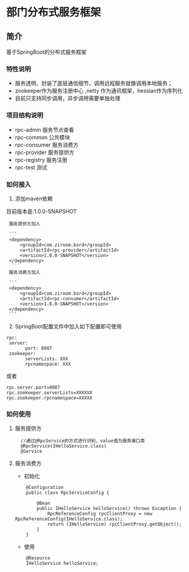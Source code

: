 # 部门分布式服务框架
## 简介
基于SpringBoot的分布式服务框架
### 特性说明
- 服务透明，封装了底层通信细节，调用远程服务就像调用本地服务；
- zookeeper作为服务注册中心 ,netty 作为通讯框架，hessian作为序列化
- 目前只支持同步调用，异步调用需要单独处理
### 项目结构说明
- rpc-admin 服务节点查看
- rpc-common 公共模块
- rpc-consumer 服务消费方
- rpc-provider 服务提供方
- rpc-registry 服务注册
- rpc-test 测试

### 如何接入
1. 添加maven依赖

目前版本是:1.0.0-SNAPSHOT

     服务提供方加入

     ```
     <dependency>
         <groupId>com.ziroom.bsrd</groupId>
         <artifactId>rpc-provider</artifactId>
         <version>1.0.0-SNAPSHOT</version>
     </dependency>
      ```
     服务消费方加入

     ```
     <dependency>
         <groupId>com.ziroom.bsrd</groupId>
         <artifactId>rpc-consumer</artifactId>
         <version>1.0.0-SNAPSHOT</version>
     </dependency>
     ```

2. SpringBoot配置文件中加入如下配置即可使用
 ```
rpc:
  server:
        port: 8087
  zookeeper:
        serverLists: XXX
        rpcnamespace: XXX

 ```
 或者
 ```
 rpc.server.port=8087
 rpc.zookeeper.serverLists=XXXXXX
 rpc.zookeeper.rpcnamespace=XXXXX
 ```

### 如何使用
1. 服务提供方
    ```
      //通过@RpcService的方式进行识别，value值为服务接口类
      @RpcService(IHelloService.class)
      @Service

    ```
2. 服务消费方
    - 初始化
    ```
        @Configuration
        public class RpcServiceConfig {

            @Bean
            public IHelloService helloService() throws Exception {
                RpcReferenceConfig rpcClientProxy = new RpcReferenceConfig(IHelloService.class);
                return (IHelloService) rpcClientProxy.getObject();
            }
        }
    ```
    - 使用

    ```
        @Resource
        IHelloService helloService;
    ```